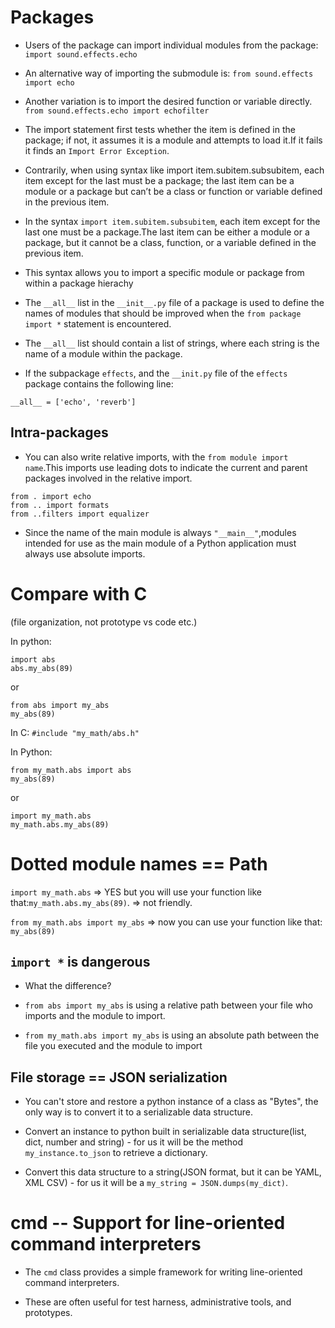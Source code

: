 # Packages

* Users of the package can import individual modules from
the package:
`import sound.effects.echo`

* An alternative way of importing the submodule is:
`from sound.effects import echo`

* Another variation is to import the desired function or variable
directly.
`from sound.effects.echo import echofilter`

* The import statement first tests whether the item is defined in
the package; if not, it assumes it is a module and attempts to load
it.If it fails it finds an `Import Error Exception`.

* Contrarily, when using syntax like import item.subitem.subsubitem, 
each item except for the last must be a package; the last item can 
be a module or a package but can’t be a class or function or 
variable defined in the previous item.

* In the syntax `import item.subitem.subsubitem`, each item except
for the last one must be a package.The last item can be either a
module or a package, but it cannot be a class, function, or a
variable defined in the previous item.

* This syntax allows you to import a specific module or package from
within  a package hierachy

* The `__all__` list in the `__init__.py` file of a package is used
to define the names of modules that should be improved when the
`from package import *` statement is encountered.

* The `__all__` list should contain a list of strings, where each
string is the name of a module within the package.

* If the subpackage `effects`, and the `__init.py` file of the
`effects` package contains the following line:
```
__all__ = ['echo', 'reverb']
```

## Intra-packages

* You can also write relative imports, with the `from module import
name`.This imports use leading dots to indicate the current and
parent packages involved in the relative import.

```
from . import echo
from .. import formats
from ..filters import equalizer
```

* Since the name of the main module is always `"__main__"`,modules
intended for use as the main module of a Python application must
always use absolute imports.

# Compare with C

(file organization, not prototype vs code etc.)

In python:
```
import abs
abs.my_abs(89)
```

or

```
from abs import my_abs
my_abs(89)
```

In C: `#include "my_math/abs.h"`

In Python:
```
from my_math.abs import abs
my_abs(89)
```

or

```
import my_math.abs
my_math.abs.my_abs(89)
```

# Dotted module names == Path

`import my_math.abs` => YES but you will use your function like
that:`my_math.abs.my_abs(89)`. => not friendly.

`from my_math.abs import my_abs` => now you can use your function
like that:
`my_abs(89)`

## `import *` is dangerous

* What the difference?

* `from abs import my_abs` is using a relative path between your file who imports
and the module to import.

* `from my_math.abs import my_abs` is using an absolute path between the file
you executed and the module to import

## File storage == JSON serialization

* You can't store and restore a python instance of a class as "Bytes", the
only way is to convert it to a serializable data structure.

* Convert an instance to python built in serializable data structure(list, 
dict, number and string) - for us it will be the method `my_instance.to_json`
to retrieve a dictionary.

* Convert this data structure to a string(JSON format, but it can be YAML, XML
CSV) - for us it will be a `my_string = JSON.dumps(my_dict)`.


# cmd -- Support for line-oriented command interpreters

* The `cmd` class provides a simple framework for writing line-oriented
command interpreters.

* These are often useful for test harness, administrative tools, and
prototypes.
